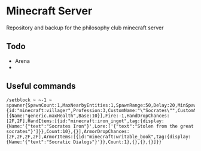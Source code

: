 # Minecraft Server

Repository and backup for the philosophy club minecraft server


## Todo
 - Arena
 - 

## Useful commands
```
/setblock ~ ~-1 ~ spawner{SpawnCount:1,MaxNearbyEntities:1,SpawnRange:50,Delay:20,MinSpawnDelay:240,MaxSpawnDelay:240,RequiredPlayerRange:6,SpawnData:{id:"minecraft:villager",Profession:3,CustomName:"\"Socrates\"",CustomNameVisible:1,Glowing:1,Health:10,Attributes:[{Name:"generic.maxHealth",Base:10}],Fire:-1,HandDropChances:[2F,2F],HandItems:[{id:"minecraft:iron_ingot",tag:{display:{Name:'{"text":"Socrates Iron"}',Lore:['{"text":"Stolen from the great socrates"}']}},Count:10},{}],ArmorDropChances:[2F,2F,2F,2F],ArmorItems:[{id:"minecraft:writable_book",tag:{display:{Name:'{"text":"Socratic Dialogs"}'}},Count:1},{},{},{}]}}
```
